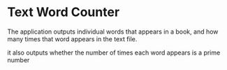 # Text Word Counter
The application outputs individual words that appears in a book, and how many times that word appears in the text file.

it also outputs whether the number of times each word appears is a prime number